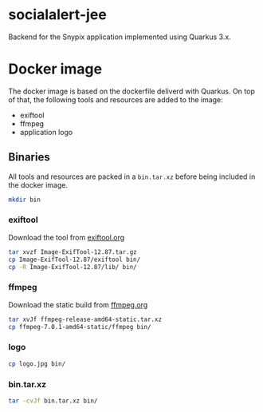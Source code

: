 # socialalert-jee

Backend for the Snypix application implemented using Quarkus 3.x.

# Docker image

The docker image is based on the dockerfile deliverd with Quarkus. On top of that, the following tools and resources are added to the image:

- exiftool
- ffmpeg
- application logo

## Binaries

All tools and resources are packed in a `bin.tar.xz` before being included in the docker image.

```bash
mkdir bin
```


### exiftool

Download the tool from [exiftool.org](https://exiftool.org/index.html)

```bash
tar xvzf Image-ExifTool-12.87.tar.gz
cp Image-ExifTool-12.87/exiftool bin/
cp -R Image-ExifTool-12.87/lib/ bin/
```

### ffmpeg

Download the static build from [ffmpeg.org](https://ffmpeg.org/download.html#build-linux)

```bash
tar xvJf ffmpeg-release-amd64-static.tar.xz
cp ffmpeg-7.0.1-amd64-static/ffmpeg bin/
```

### logo

```bash
cp logo.jpg bin/
```

### bin.tar.xz

```bash
tar -cvJf bin.tar.xz bin/
```
